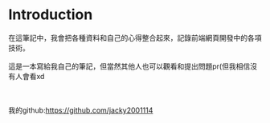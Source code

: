 # Introduction

在這筆記中，我會把各種資料和自己的心得整合起來，記錄前端網頁開發中的各項技術。
<br>
<br>
這是一本寫給我自己的筆記，但當然其他人也可以觀看和提出問題pr(但我相信沒有人會看xd

<br><br>
我的github:https://github.com/jacky2001114